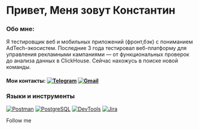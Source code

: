 # Привет, Меня зовут Константин

### Обо мне:
Я тестировщик веб и мобильных приложений (фронт,бэк) с пониманием AdTech-экосистем. Последние 3 года тестировал веб-платформу для управления рекламными кампаниями — от функциональных проверок до анализа данных в ClickHouse. Сейчас нахожусь в поиске новой команды.

#### Мои контакты: [![Telegram](https://img.shields.io/badge/Telegram-2CA5E0?style=flat-square&logo=telegram&logoColor=white)](https://t.me/avdoshkink) [![Gmail](https://img.shields.io/badge/Gmail-D14836?style=flat-square&logo=gmail&logoColor=white)](mailto:kavdoshkin@gmail.com)

### Языки и инструменты

[![Postman](https://img.shields.io/badge/Postman-FF6C37?style=flat-square&logo=postman)](https://www.postman.com/)
[![PostgreSQL](https://img.shields.io/badge/PostgreSQL-4169E1?style=flat-square&logo=postgresql)](https://www.postgresql.org/)
[![DevTools](https://img.shields.io/badge/DevTools-4285F4?style=flat-square&logo=googlechrome&logoColor=white)](https://developer.chrome.com/docs/devtools/)
[![Jira](https://img.shields.io/badge/Jira-0052CC?style=flat-square&logo=jira)](https://www.atlassian.com/software/jira)

Follow me
